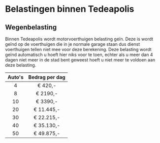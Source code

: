 # Belastingen binnen Tedeapolis

## Wegenbelasting

Binnen Tedeapolis wordt motorvoerthuigen belasting geïn. Deze is wordt geïnd  op de voerthuigen die in je normale garage staan dus dienst voerthuigen tellen niet mee voor deze berekening. Deze belasting wordt geïnd automatisch u hoeft hier niks voor te toen, echter als u meer dan 4 dagen niet meer in de stad bent geweest hoeft u niet meer te voldoen aan deze belasting.

|Auto's|Bedrag per dag|
|:----:|:------------:|
| 4    | € 420,-      |
| 8    | € 2190,-     |
| 10   | € 3390,-     |
| 20   | € 11.445,-   |
| 30   | € 22.215,-   |
| 40   | € 35.130,-   |
| 50   | € 49.875,-   |
